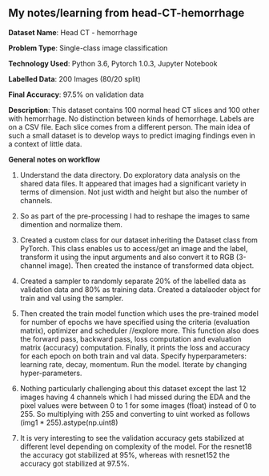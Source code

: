 ## My notes/learning from head-CT-hemorrhage

**Dataset Name**: Head CT - hemorrhage

**Problem Type**: Single-class image classification

**Technology Used**: Python 3.6, Pytorch 1.0.3, Jupyter Notebook

**Labelled Data**: 200 Images (80/20 split)

**Final Accuracy**: 97.5% on validation data

**Description**: This dataset contains 100 normal head CT slices and 100 other with hemorrhage. No distinction between kinds of hemorrhage. Labels are on a CSV file. Each slice comes from a different person. The main idea of such a small dataset is to develop ways to predict imaging findings even in a context of little data.

**General notes on workflow**

1. Understand the data directory. Do exploratory data analysis on the shared data files. It appeared that images had a significant variety in terms of dimension. Not just width and height but also the number of channels.

2. So as part of the pre-processing I had to reshape the images to same dimention and normalize them. 

3. Created a custom class for our dataset inheriting the Dataset class from PyTorch. This class enables us to access/get an image and the label, transform it using the input arguments and also convert it to RGB (3-channel image). Then created the instance of transformed data object.

4. Created a sampler to randomly separate 20% of the labelled data as validation data and 80% as training data. Created a datalaoder object for train and val using the sampler.

5. Then created the train model function which uses the pre-trained model for number of epochs we have specified using the criteria (evaluation matrix), optimizer and scheduler //explore more. This function also does the forward pass, backward pass, loss computation and evaluation matrix (accuracy) computation. Finally, it prints the loss and accuracy for each epoch on both train and val data. Specify hyperparameters: learning rate, decay, momentum. Run the model. Iterate by changing hyper-parameters.

6. Nothing particularly challenging about this dataset except the last 12 images having 4 channels which I had missed during the EDA and the pixel values were between 0 to 1 for some images (float) instead of 0 to 255. So multiplying with 255 and converting to uint worked as follows (img1 * 255).astype(np.uint8)

7. It is very interesting to see the validation accuracy gets stabilized at different level depending on complexity of the model. For the resnet18 the accuracy got stabilized at 95%, whereas with resnet152 the accuracy got stabilized at 97.5%.
